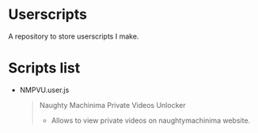 # Userscripts
A repository to store userscripts I make.

# Scripts list
- NMPVU.user.js
  > Naughty Machinima Private Videos Unlocker
  >- Allows to view private videos on naughtymachinima website.
